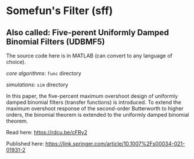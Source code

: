 # Somefun's Filter (sff) 

## Also called: Five-perent Uniformly Damped Binomial Filters (UDBMF5)

The source code here is in MATLAB (can convert to any language of choice). 

*core algorithms*: `` func `` directory 

*simulations*: `` sim `` directory

In this paper, the five-percent maximum overshoot design of uniformly damped binomial filters (transfer functions) is introduced. To extend the maximum overshoot response of the second-order Butterworth to higher orders, the binomial theorem is extended to the uniformly damped binomial theorem. 

Read here: https://rdcu.be/cFRy2

Published here: https://link.springer.com/article/10.1007%2Fs00034-021-01931-2
